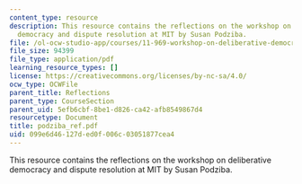 ```yaml
---
content_type: resource
description: This resource contains the reflections on the workshop on deliberative
  democracy and dispute resolution at MIT by Susan Podziba.
file: /ol-ocw-studio-app/courses/11-969-workshop-on-deliberative-democracy-and-dispute-resolution-summer-2005/099e6d46127ded0f006c03051877cea4_podziba_ref.pdf
file_size: 94399
file_type: application/pdf
learning_resource_types: []
license: https://creativecommons.org/licenses/by-nc-sa/4.0/
ocw_type: OCWFile
parent_title: Reflections
parent_type: CourseSection
parent_uid: 5efb6cbf-8be1-d826-ca42-afb8549867d4
resourcetype: Document
title: podziba_ref.pdf
uid: 099e6d46-127d-ed0f-006c-03051877cea4
---
```

This resource contains the reflections on the workshop on deliberative democracy and dispute resolution at MIT by Susan Podziba.